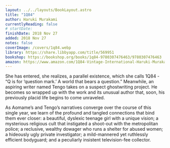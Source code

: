 ```yaml
---
layout: ../../layouts/BookLayout.astro
title: "1Q84"
author: Haruki Murakami
currentlyReading: false
# startDate:
finishDate: 2018 Nov 27
added: 2018 Nov 27
notes: false
coverImage: /covers/1q84.webp
library: https://share.libbyapp.com/title/569951
bookshop: https://bookshop.org/books/1q84-9780307476463/9780307476463
amazon: https://www.amazon.com/1Q84-Vintage-International-Haruki-Murakami/dp/0307476464
---
```


She has entered, she realizes, a parallel existence, which she calls 1Q84 - “Q is for ‘question mark.’ A world that bears a question.” Meanwhile, an aspiring writer named Tengo takes on a suspect ghostwriting project. He becomes so wrapped up with the work and its unusual author that, soon, his previously placid life begins to come unraveled.

As Aomame’s and Tengo’s narratives converge over the course of this single year, we learn of the profound and tangled connections that bind them ever closer: a beautiful, dyslexic teenage girl with a unique vision; a mysterious religious cult that instigated a shoot-out with the metropolitan police; a reclusive, wealthy dowager who runs a shelter for abused women; a hideously ugly private investigator; a mild-mannered yet ruthlessly efficient bodyguard; and a peculiarly insistent television-fee collector.
